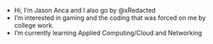 - Hi, I’m Jason Anca and I also go by @xRedacted
- I’m interested in gaming and the coding that was forced on me by college work.
- I’m currently learning Applied Computing/Cloud and Networking

